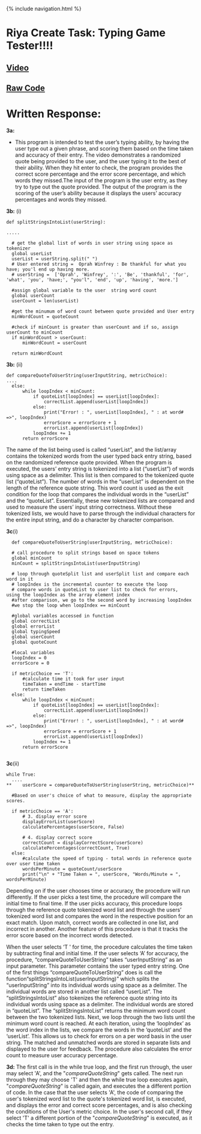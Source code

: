 {% include navigation.html %}
# Riya Create Task: Typing Game Tester!!!!
## [Video](https://drive.google.com/file/d/1V4CgI6JvoveDZCwnLKqA1N90FTXYzUBP/view)
## [Raw Code](https://github.com/sarayu-pr11/team-narks/commit/cb4b6fc1b84277353f8a67be44492de83cc2e2c2)

# Written Response:
**3a:**
- This program is intended to test the user’s typing ability, by having the user type out a given phrase, and scoring them based on the time taken and accuracy of their entry. The video demonstrates a randomized quote being provided to the user, and the user typing it to the best of their ability. When they hit enter to check, the program provides the correct score percentage and the error score percentage, and which words they missed.The input of the program is the user entry, as they try to type out the quote provided. The output of the program is the scoring of the user’s ability because it displays the users’ accuracy percentages and words they missed. 

**3b:** (i) 
  ```
def splitStringsIntoList(userString):

 .....

    # get the global list of words in user string using space as tokenizer
    global userList
    userList = userString.split(" ")
    # User entered string =  Oprah Winfrey : Be thankful for what you have; you'l end up having more.
    # userString =  ['Oprah', 'Winfrey', ':', 'Be', 'thankful', 'for', 'what', 'you', 'have;', "you'l", 'end', 'up', 'having', 'more.']

    #assign global variable to the user  string word count
    global userCount
    userCount = len(userList)

    #get the minumum of word count between quote provided and User entry
    minWordCount = quoteCount

    #check if minCount is greater than userCount and if so, assign userCount to minCount
    if minWordCount > userCount:
        minWordCount = userCount

    return minWordCount
  ```
**3b:** (ii) 
  ```
def compareQuoteToUserString(userInputString, metricChoice):
....
    else:
        while loopIndex < minCount:
            if quoteList[loopIndex] == userList[loopIndex]:
                correctList.append(userList[loopIndex])
            else:
                print("Error! : ", userList[loopIndex], " : at word# =>", loopIndex)
                errorScore = errorScore + 1
                errorList.append(userList[loopIndex])
            loopIndex += 1
        return errorScore
   ```
The name of the list being used is called “userList”, and the list/array contains the tokenized words from the user typed back entry string, based on the randomized reference quote provided. When the program is executed, the users’ entry string is tokenized into a list (“userList”) of words using space as a delimiter. This list is then compared to the tokenized quote list (“quoteList”). The number of words in the “userList” is dependent on the length of the reference quote string. This word count is used as the exit condition for the loop that compares the individual words in the “userList” and the “quoteList”. Essentially, these new tokenized lists are compared and used to measure the users’ input string correctness. Without these tokenized lists, we would have to parse through the individual characters for the entire input string, and do a character by character comparison.

**3c**(i)
  ```
    def compareQuoteToUserString(userInputString, metricChoice):

    # call procedure to split strings based on space tokens
    global minCount
    minCount = splitStringsIntoList(userInputString)

    # loop through quoteSplit list and userSplit list and compare each word in it
    # loopIndex is the incremental counter to execute the loop
    # compare words in quoteList to user list to check for errors,  using the loopIndex as the array element index
    #after comparison, we go to the second word by increasing loopIndex
    #we stop the loop when loopIndex == minCount

    #global variables accessed in function
    global correctList
    global errorList
    global typingSpeed
    global userCount
    global quoteCount

    #local variables
    loopIndex = 0
    errorScore = 0

    if metricChoice == 'T':
        #calculate time it took for user input
        timeTaken = endTime - startTime
        return timeTaken
    else:
        while loopIndex < minCount:
            if quoteList[loopIndex] == userList[loopIndex]:
                correctList.append(userList[loopIndex])
            else:
                print("Error! : ", userList[loopIndex], " : at word# =>", loopIndex)
                errorScore = errorScore + 1
                errorList.append(userList[loopIndex])
            loopIndex += 1
        return errorScore
    
 ```
**3c**(ii) 
  ```
  while True:
    ....
**    userScore = compareQuoteToUserString(userString, metricChoice)**

    #Based on user's choice of what to measure, display the appropriate scores.

    if metricChoice == 'A':
        # 3. display error score
        displayErrorList(userScore)
        calculatePercentages(userScore, False)

        # 4. display correct score
        correctCount = displayCorrectScore(userScore)
        calculatePercentages(correctCount, True)
    else:
        #calculate the speed of typing - total words in reference quote over user time taken
        wordsPerMinute = quoteCount/userScore
        print("\n" + "Time Taken = ", userScore, "Words/Minute = ", wordsPerMinute)
   ```
Depending on if the user chooses time or accuracy, the procedure will run differently. If the user picks a test time, the procedure will compare the initial time to final time. If the user picks accuracy, this procedure loops through the reference quote tokenized word list and through the users’ tokenized word list and compares the word in the respective position for an exact match. Upon match, correct words are collected in one list, and incorrect in another. Another feature of this procedure is that it tracks the error score based on the incorrect words detected. 

When the user selects ‘T ' for time, the procedure calculates the time taken by subtracting final and initial time. If the user selects ‘A’ for accuracy, the procedure, “compareQuoteToUserString” takes “userInputString” as an input parameter. This parameter contains the user typed entry string. One of the first things “compareQuoteToUserString” does is call the function“splitStringsIntoList(userInputString)” which splits the “userInputString” into its individual words using space as a delimiter. The individual words are stored in another list called “userList”. The “splitStringsIntoList” also tokenizes the reference quote string into its individual words using space as a delimiter. The individual words are stored in “quoteList”. The “splitStringsIntoList” returns the minimum word count between the two tokenized lists. Next, we loop through the two lists until the minimum word count is reached. At each iteration, using the ‘loopIndex’ as the word index in the lists, we compare the words in the ‘quoteList’ and the ‘userList’. This allows us to check for errors on a per word basis in the user string. The matched and unmatched words are stored in separate lists and displayed to the user for feedback. The procedure also calculates the error count to measure user accuracy percentage.

**3d:** 
The first call is in the while true loop, and the first run through, the user may select 'A', and the "_compareQuoteString_" gets called. The next run through they may choose 'T' and then the while true loop executes again, "_compareQuoteString_" is called again, and executes the a different portion of code. In the case that the user selects 'A', the code of comparing the user's tokenized word list to the quote's tokenized word list, is executed, and displays the error and correct score percentages, and is also checking the conditions of the User's metric choice. In the user's second call, if they select 'T' a different portion of the  "_compareQuoteString_"  is executed, as it checks the time taken to type out the entry.
